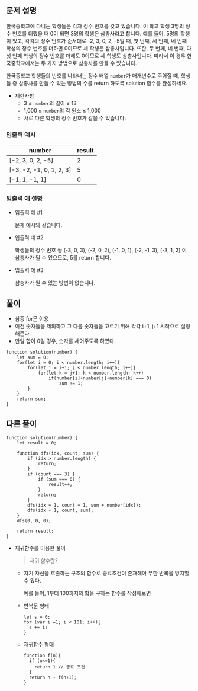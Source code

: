 ## 문제 설명

한국중학교에 다니는 학생들은 각자 정수 번호를 갖고 있습니다. 이 학교 학생 3명의 정수 번호를 더했을 때 0이 되면 3명의 학생은 삼총사라고 합니다. 예를 들어, 5명의 학생이 있고, 각각의 정수 번호가 순서대로 -2, 3, 0, 2, -5일 때, 첫 번째, 세 번째, 네 번째 학생의 정수 번호를 더하면 0이므로 세 학생은 삼총사입니다. 또한, 두 번째, 네 번째, 다섯 번째 학생의 정수 번호를 더해도 0이므로 세 학생도 삼총사입니다. 따라서 이 경우 한국중학교에서는 두 가지 방법으로 삼총사를 만들 수 있습니다.

한국중학교 학생들의 번호를 나타내는 정수 배열 `number`가 매개변수로 주어질 때, 학생들 중 삼총사를 만들 수 있는 방법의 수를 return 하도록 solution 함수를 완성하세요.

- 제한사항
  - 3 ≤ `number`의 길이 ≤ 13
  - 1,000 ≤ `number`의 각 원소 ≤ 1,000
  - 서로 다른 학생의 정수 번호가 같을 수 있습니다.

### 입출력 예시

| number                   | result |
| ------------------------ | ------ |
| [-2, 3, 0, 2, -5]        | 2      |
| [-3, -2, -1, 0, 1, 2, 3] | 5      |
| [-1, 1, -1, 1]           | 0      |

### 입출력 예 설명

- 입출력 예 #1

  문제 예시와 같습니다.

- 입출력 예 #2

  학생들의 정수 번호 쌍 (-3, 0, 3), (-2, 0, 2), (-1, 0, 1), (-2, -1, 3), (-3, 1, 2) 이 삼총사가 될 수 있으므로, 5를 return 합니다.

- 입출력 예 #3

  삼총사가 될 수 있는 방법이 없습니다.

## 풀이

- 삼중 for문 이용
- 이전 숫자들을 제외하고 그 다음 숫자들을 고르기 위해 각각 i+1, j+1 시작으로 설정해준다.
- 만일 합이 0일 경우, 숫자를 세어주도록 하였다.

```
function solution(number) {
    let sum = 0;
    for(let i = 0; i < number.length; i++){
        for(let j = i+1; j < number.length; j++){
            for(let k = j+1; k < number.length; k++)
                if(number[i]+number[j]+number[k] === 0)
                    sum += 1;
        }
    }
    return sum;
}
```

## 다른 풀이

```
function solution(number) {
    let result = 0;

    function dfs(idx, count, sum) {
        if (idx > number.length) {
            return;
        }
        if (count === 3) {
            if (sum === 0) {
                result++;
            }
            return;
        }
        dfs(idx + 1, count + 1, sum + number[idx]);
        dfs(idx + 1, count, sum);
    }
    dfs(0, 0, 0);

    return result;
}
```

- 재귀함수를 이용한 풀이
  > 재귀 함수란?
  - 자기 자신을 호출하는 구조의 함수로 종료조건이 존재해야 무한 반복을 방지할 수 있다.

    예를 들어, 1부터 100까지의 합을 구하는 함수를 작성해보면

  - 반복문 형태
    ```
    let s = 0;
    for (var i =1; i < 101; i++){
      s += i;
    }
    ```
  - 재귀함수 형태
    ```
    function f(n){
      if (n<=1){
        return 1 // 종료 조건
      }
      return n + f(n+1);
    }
    ```
